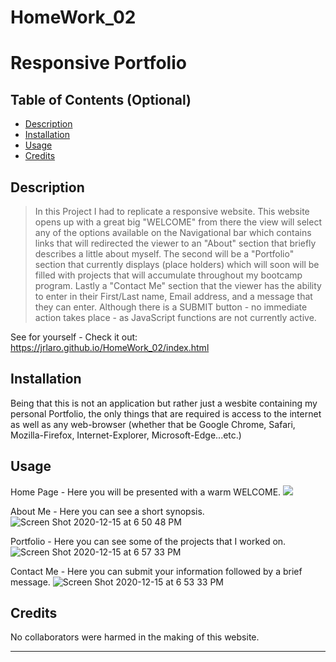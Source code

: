 # HomeWork_02
# Responsive Portfolio


## Table of Contents (Optional)

* [Description](#description)
* [Installation](#installation)
* [Usage](#usage)
* [Credits](#credits)


## Description 

> In this Project I had to replicate a responsive website. This website opens up with a great big "WELCOME" from there the view will select any of the options available on the Navigational bar which contains links that will redirected the viewer to an "About" section that briefly describes a little about myself. The second will be a "Portfolio" section that currently displays (place holders) which will soon will be filled with projects that will accumulate throughout my bootcamp program. Lastly a "Contact Me" section that the viewer has the ability to enter in their First/Last name, Email address, and a message that they can enter. Although there is a SUBMIT button - no immediate action takes place - as JavaScript functions are not currently active.


See for yourself - Check it out: 
https://jrlaro.github.io/HomeWork_02/index.html


## Installation

Being that this is not an application but rather just a wesbite containing my personal Portfolio, the only things that are required is access to the internet as well as any web-browser (whether that be Google Chrome, Safari, Mozilla-Firefox, Internet-Explorer, Microsoft-Edge...etc.)
 


## Usage 
Home Page - Here you will be presented with a warm WELCOME.
![](https://user-images.githubusercontent.com/74631465/102282661-edf7fe00-3efe-11eb-9077-221915e2f9db.png)

About Me - Here you can see a short synopsis.
![Screen Shot 2020-12-15 at 6 50 48 PM](https://user-images.githubusercontent.com/74631465/102286728-e3416700-3f06-11eb-9729-4fda2a9afa5a.png)


Portfolio - Here you can see some of the projects that I worked on. 
![Screen Shot 2020-12-15 at 6 57 33 PM](https://user-images.githubusercontent.com/74631465/102286992-71b5e880-3f07-11eb-8634-01390ed9a07f.png)

Contact Me - Here you can submit your information followed by a brief message. 
![Screen Shot 2020-12-15 at 6 53 33 PM](https://user-images.githubusercontent.com/74631465/102286704-d886d200-3f06-11eb-98bb-ea60b7ed9874.png)

## Credits

No collaborators were harmed in the making of this website.

---

